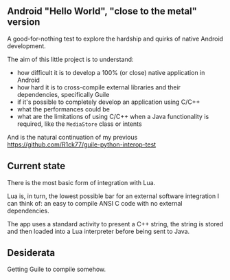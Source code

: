 ## Android "Hello World", "close to the metal" version

A good-for-nothing test to explore the hardship and quirks of native Android development.

The aim of this little project is to understand:

- how difficult it is to develop a 100% (or close) native application in Android
- how hard it is to cross-compile external libraries and their dependencies, specifically Guile
- if it's possible to completely develop an application using C/C++
- what the performances could be
- what are the limitations of using C/C++ when a Java functionality is required, like the `MediaStore` class or intents

And is the natural continuation of my previous https://github.com/R1ck77/guile-python-interop-test

## Current state

There is the most basic form of integration with Lua.

Lua is, in turn, the lowest possible bar for an external software integration I can think of: an easy to compile ANSI C code with no external dependencies.

The app uses a standard activity to present a C++ string, the string is stored and then loaded into a Lua interpreter before being sent to Java.

## Desiderata

Getting Guile to compile somehow.
